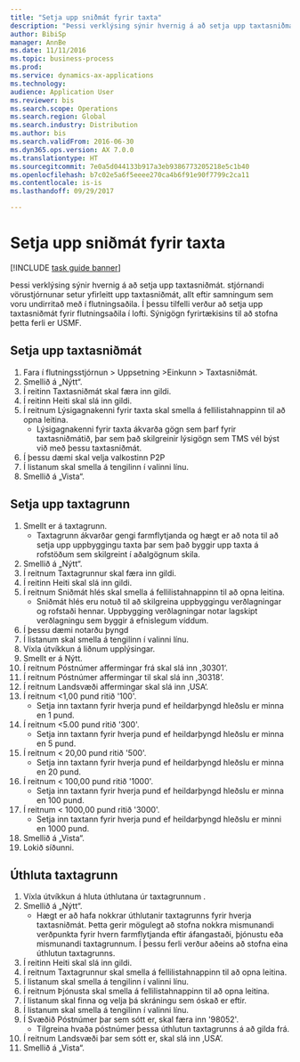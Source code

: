 ```yaml
--- 
title: "Setja upp sniðmát fyrir taxta"
description: "Þessi verklýsing sýnir hvernig á að setja upp taxtasniðmát."
author: BibiSp
manager: AnnBe
ms.date: 11/11/2016
ms.topic: business-process
ms.prod: 
ms.service: dynamics-ax-applications
ms.technology: 
audience: Application User
ms.reviewer: bis
ms.search.scope: Operations
ms.search.region: Global
ms.search.industry: Distribution
ms.author: bis
ms.search.validFrom: 2016-06-30
ms.dyn365.ops.version: AX 7.0.0
ms.translationtype: HT
ms.sourcegitcommit: 7e0a5d044133b917a3eb9386773205218e5c1b40
ms.openlocfilehash: b7c02e5a6f5eeee270ca4b6f91e90f7799c2ca11
ms.contentlocale: is-is
ms.lasthandoff: 09/29/2017

---
```

# <a name="set-up-rate-masters"></a>Setja upp sniðmát fyrir taxta

[!INCLUDE [task guide banner](../../includes/task-guide-banner.md)]

Þessi verklýsing sýnir hvernig á að setja upp taxtasniðmát. stjórnandi vörustjórnunar setur yfirleitt upp taxtasniðmát, allt eftir samningum sem voru undirritað með í flutningsaðila. Í þessu tilfelli verður að setja upp taxtasniðmát fyrir flutningsaðila í lofti. Sýnigögn fyrirtækisins til að stofna þetta ferli er USMF.


## <a name="set-up-rate-master"></a>Setja upp taxtasniðmát
1. Fara í flutningsstjórnun > Uppsetning >Einkunn > Taxtasniðmát.
2. Smellið á „Nýtt“.
3. Í reitinn Taxtasniðmát skal færa inn gildi.
4. Í reitinn Heiti skal slá inn gildi.
5. Í reitnum Lýsigagnakenni fyrir taxta skal smella á fellilistahnappinn til að opna leitina.
    * Lýsigagnakenni fyrir taxta ákvarða gögn sem þarf fyrir taxtasniðmátið, þar sem það skilgreinir lýsigögn sem TMS vél býst við með þessu taxtasniðmát.  
6. Í þessu dæmi skal velja valkostinn P2P
7. Í listanum skal smella á tengilinn í valinni línu.
8. Smellið á „Vista“.

## <a name="set-up-rate-base"></a>Setja upp taxtagrunn
1. Smellt er á taxtagrunn.
    * Taxtagrunn ákvarðar gengi farmflytjanda og hægt er að nota til að setja upp uppbyggingu taxta þar sem það byggir upp taxta á rofstöðum sem skilgreint í aðalgögnum skila.  
2. Smellið á „Nýtt“.
3. Í reitnum Taxtagrunnur skal færa inn gildi.
4. Í reitinn Heiti skal slá inn gildi.
5. Í reitnum Sniðmát hlés skal smella á fellilistahnappinn til að opna leitina.
    * Sniðmát hlés eru notuð til að skilgreina uppbyggingu verðlagningar og rofstaði hennar. Uppbygging verðlagningar notar lagskipt verðlagningu sem byggir á efnislegum víddum.  
6. Í þessu dæmi notarðu þyngd
7. Í listanum skal smella á tengilinn í valinni línu.
8. Víxla útvíkkun á liðnum upplýsingar.
9. Smellt er á Nýtt.
10. Í reitnum Póstnúmer affermingar frá skal slá inn ‚30301‘.
11. Í reitnum Póstnúmer affermingar til skal slá inn ‚30318‘.
12. Í reitnum Landsvæði affermingar skal slá inn ‚USA‘.
13. Í reitnum <1,00 pund ritið '100'.
    * Setja inn taxtann fyrir hverja pund ef heildarþyngd hleðslu er minna en 1 pund.  
14. Í reitnum <5.00 pund ritið '300'.
    * Setja inn taxtann fyrir hverja pund ef heildarþyngd hleðslu er minna en 5 pund.  
15. Í reitnum < 20,00 pund ritið '500'.
    * Setja inn taxtann fyrir hverja pund ef heildarþyngd hleðslu er minna en 20 pund.  
16. Í reitnum < 100,00 pund ritið '1000'.
    * Setja inn taxtann fyrir hverja pund ef heildarþyngd hleðslu er minna en 100 pund.  
17. Í reitnum < 1000,00 pund ritið '3000'.
    * Setja inn taxtann fyrir hverja pund ef heildarþyngd hleðslu er minni en 1000 pund.  
18. Smellið á „Vista“.
19. Lokið síðunni.

## <a name="assign-rate-base"></a>Úthluta taxtagrunn
1. Víxla útvíkkun á hluta úthlutana úr taxtagrunnum .
2. Smellið á „Nýtt“.
    * Hægt er að hafa nokkrar úthlutanir taxtagrunns fyrir hverja taxtasniðmát. Þetta gerir mögulegt að stofna nokkra mismunandi verðpunkta fyrir hvern farmflytjanda eftir áfangastaði, þjónustu eða mismunandi taxtagrunnum. Í þessu ferli verður aðeins að stofna eina úthlutun taxtagrunns.  
3. Í reitinn Heiti skal slá inn gildi.
4. Í reitnum Taxtagrunnur skal smella á fellilistahnappinn til að opna leitina.
5. Í listanum skal smella á tengilinn í valinni línu.
6. Í reitnum Þjónusta skal smella á fellilistahnappinn til að opna leitina.
7. Í listanum skal finna og velja þá skráningu sem óskað er eftir.
8. Í listanum skal smella á tengilinn í valinni línu.
9. Í Svæðið Póstnúmer þar sem sótt er, skal færa inn '98052'.
    * Tilgreina hvaða póstnúmer þessa úthlutun taxtagrunns á að gilda frá.    
10. Í reitnum Landsvæði þar sem sótt er, skal slá inn ‚USA‘.
11. Smellið á „Vista“.


